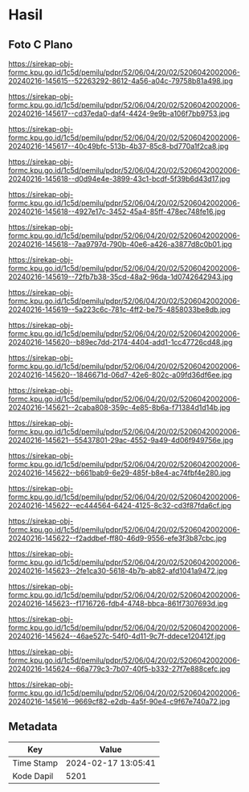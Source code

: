 # Hasil

## Foto C Plano

https://sirekap-obj-formc.kpu.go.id/1c5d/pemilu/pdpr/52/06/04/20/02/5206042002006-20240216-145615--52263292-8612-4a56-a04c-79758b81a498.jpg

https://sirekap-obj-formc.kpu.go.id/1c5d/pemilu/pdpr/52/06/04/20/02/5206042002006-20240216-145617--cd37eda0-daf4-4424-9e9b-a106f7bb9753.jpg

https://sirekap-obj-formc.kpu.go.id/1c5d/pemilu/pdpr/52/06/04/20/02/5206042002006-20240216-145617--40c49bfc-513b-4b37-85c8-bd770a1f2ca8.jpg

https://sirekap-obj-formc.kpu.go.id/1c5d/pemilu/pdpr/52/06/04/20/02/5206042002006-20240216-145618--d0d94e4e-3899-43c1-bcdf-5f39b6d43d17.jpg

https://sirekap-obj-formc.kpu.go.id/1c5d/pemilu/pdpr/52/06/04/20/02/5206042002006-20240216-145618--4927e17c-3452-45a4-85ff-478ec748fe16.jpg

https://sirekap-obj-formc.kpu.go.id/1c5d/pemilu/pdpr/52/06/04/20/02/5206042002006-20240216-145618--7aa9797d-790b-40e6-a426-a3877d8c0b01.jpg

https://sirekap-obj-formc.kpu.go.id/1c5d/pemilu/pdpr/52/06/04/20/02/5206042002006-20240216-145619--72fb7b38-35cd-48a2-96da-1d0742642943.jpg

https://sirekap-obj-formc.kpu.go.id/1c5d/pemilu/pdpr/52/06/04/20/02/5206042002006-20240216-145619--5a223c6c-781c-4ff2-be75-4858033be8db.jpg

https://sirekap-obj-formc.kpu.go.id/1c5d/pemilu/pdpr/52/06/04/20/02/5206042002006-20240216-145620--b89ec7dd-2174-4404-add1-1cc47726cd48.jpg

https://sirekap-obj-formc.kpu.go.id/1c5d/pemilu/pdpr/52/06/04/20/02/5206042002006-20240216-145620--1846671d-06d7-42e6-802c-a09fd36df6ee.jpg

https://sirekap-obj-formc.kpu.go.id/1c5d/pemilu/pdpr/52/06/04/20/02/5206042002006-20240216-145621--2caba808-359c-4e85-8b6a-f71384d1d14b.jpg

https://sirekap-obj-formc.kpu.go.id/1c5d/pemilu/pdpr/52/06/04/20/02/5206042002006-20240216-145621--55437801-29ac-4552-9a49-4d06f949756e.jpg

https://sirekap-obj-formc.kpu.go.id/1c5d/pemilu/pdpr/52/06/04/20/02/5206042002006-20240216-145622--b661bab9-6e29-485f-b8e4-ac74fbf4e280.jpg

https://sirekap-obj-formc.kpu.go.id/1c5d/pemilu/pdpr/52/06/04/20/02/5206042002006-20240216-145622--ec444564-6424-4125-8c32-cd3f87fda6cf.jpg

https://sirekap-obj-formc.kpu.go.id/1c5d/pemilu/pdpr/52/06/04/20/02/5206042002006-20240216-145622--f2addbef-ff80-46d9-9556-efe3f3b87cbc.jpg

https://sirekap-obj-formc.kpu.go.id/1c5d/pemilu/pdpr/52/06/04/20/02/5206042002006-20240216-145623--2fe1ca30-5618-4b7b-ab82-afd1041a9472.jpg

https://sirekap-obj-formc.kpu.go.id/1c5d/pemilu/pdpr/52/06/04/20/02/5206042002006-20240216-145623--f1716726-fdb4-4748-bbca-861f7307693d.jpg

https://sirekap-obj-formc.kpu.go.id/1c5d/pemilu/pdpr/52/06/04/20/02/5206042002006-20240216-145624--46ae527c-54f0-4d11-9c7f-ddece120412f.jpg

https://sirekap-obj-formc.kpu.go.id/1c5d/pemilu/pdpr/52/06/04/20/02/5206042002006-20240216-145624--66a779c3-7b07-40f5-b332-27f7e888cefc.jpg

https://sirekap-obj-formc.kpu.go.id/1c5d/pemilu/pdpr/52/06/04/20/02/5206042002006-20240216-145616--9669cf82-e2db-4a5f-90e4-c9f67e740a72.jpg


## Metadata

| Key        | Value               |
| ---------- | ------------------- |
| Time Stamp | 2024-02-17 13:05:41 |
| Kode Dapil | 5201                |



